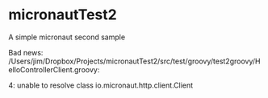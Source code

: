 # micronautTest2
A simple micronaut second sample

Bad news: /Users/jim/Dropbox/Projects/micronautTest2/src/test/groovy/test2groovy/HelloControllerClient.groovy: 

4: unable to resolve class io.micronaut.http.client.Client

